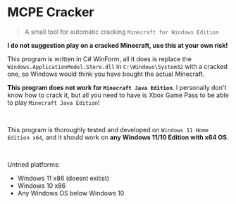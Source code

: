 # MCPE Cracker
> A small tool for automatic cracking `Minecraft for Windows Edition`


**I do not suggestion play on a cracked Minecraft, use this at your own risk!**

This program is written in C# WinForm, all it does is replace the `Windows.ApplicationModel.Store.dll` in `C:\Windows\System32` with a cracked one, so Windows would think you have bought the actual Minecraft.

**This program does not work for `Minecraft Java Edition`**. I personally don't know how to crack it, but all you need to have is Xbox Game Pass to be able to play `Minecraft Java Edition`!

<br />

This program is thoroughly tested and developed on `Windows 11 Home Edition x64`, and it should work on **any Windows 11/10 Edition with x64 OS**.

<br />

Untried platforms:
* Windows 11 x86 (doesnt exitist)
* Windows 10 x86
* Any Windows OS below Windows 10

